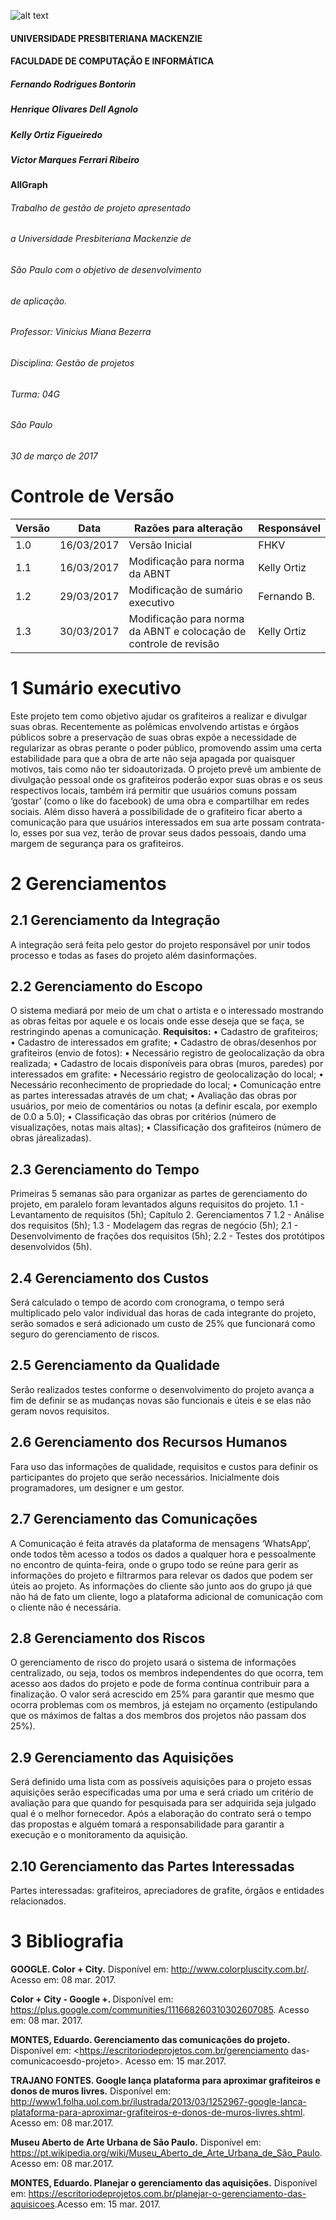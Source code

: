 ![alt text](https://static.onthehub.com/production/attachments/15/65778e61-6e9b-e011-969d-0030487d8897/1482ac79-0be8-4599-9ab7-b18020d25ef9.png)

#### UNIVERSIDADE PRESBITERIANA MACKENZIE
#### FACULDADE DE COMPUTAÇÃO E INFORMÁTICA

##### Fernando Rodrigues Bontorin
##### Henrique Olivares Dell Agnolo
##### Kelly Ortiz Figueiredo
##### Victor Marques Ferrari Ribeiro




#### AllGraph

###### Trabalho de gestão de projeto apresentado
###### a Universidade Presbiteriana Mackenzie de
###### São Paulo com o objetivo de desenvolvimento
###### de aplicação.
###### Professor: Vinicius Miana Bezerra
###### Disciplina: Gestão de projetos
###### Turma: 04G





###### São Paulo
###### 30 de março de 2017




# Controle de Versão
|Versão|  Data   |Razões para alteração|Responsável|
|------|---------|---------------------|-----------|
|1.0|16/03/2017| Versão Inicial| FHKV|
|1.1| 16/03/2017| Modificação para norma da ABNT| Kelly Ortiz|
|1.2| 29/03/2017 |Modificação de sumário executivo| Fernando B.|
|1.3|30/03/2017 |Modificação para norma da ABNT e colocação de controle de revisão|Kelly Ortiz|


# 1 Sumário executivo
Este projeto tem como objetivo ajudar os grafiteiros a realizar e divulgar suas obras.
Recentemente as polêmicas envolvendo artistas e órgãos públicos sobre a preservação
de suas obras expõe a necessidade de regularizar as obras perante o poder público,
promovendo assim uma certa estabilidade para que a obra de arte não seja apagada
por quaisquer motivos, tais como não ter sidoautorizada.
O projeto prevê um ambiente de divulgação pessoal onde os grafiteiros poderão expor
suas obras e os seus respectivos locais, também irá permitir que usuários comuns
possam ‘gostar’ (como o like do facebook) de uma obra e compartilhar em redes sociais.
Além disso haverá a possibilidade de o grafiteiro ficar aberto a comunicação para que
usuários interessados em sua arte possam contrata-lo, esses por sua vez, terão de
provar seus dados pessoais, dando uma margem de segurança para os grafiteiros.
# 2 Gerenciamentos
## 2.1 Gerenciamento da Integração
A integração será feita pelo gestor do projeto responsável por unir todos
processo e todas as fases do projeto além dasinformações.
## 2.2 Gerenciamento do Escopo
O sistema mediará por meio de um chat o artista e o interessado mostrando as
obras feitas por aquele e os locais onde esse deseja que se faça, se restringindo
apenas a comunicação.
<b>Requisitos:</b>
• Cadastro de grafiteiros;
• Cadastro de interessados em grafite;
• Cadastro de obras/desenhos por grafiteiros (envio de fotos):
• Necessário registro de geolocalização da obra realizada;
• Cadastro de locais disponíveis para obras (muros, paredes) por interessados em
grafite:
• Necessário registro de geolocalização do local;
• Necessário reconhecimento de propriedade do local;
• Comunicação entre as partes interessadas através de um chat;
• Avaliação das obras por usuários, por meio de comentários ou notas (a definir
escala, por exemplo de 0.0 a 5.0);
• Classificação das obras por critérios (número de visualizações, notas mais altas);
• Classificação dos grafiteiros (número de obras járealizadas).
## 2.3 Gerenciamento do Tempo
Primeiras 5 semanas são para organizar as partes de gerenciamento do projeto,
em paralelo foram levantados alguns requisitos do projeto.
1.1 - Levantamento de requisitos (5h);
Capítulo 2. Gerenciamentos 7
1.2 - Análise dos requisitos (5h);
1.3 - Modelagem das regras de negócio (5h);
2.1 - Desenvolvimento de frações dos requisitos (5h);
2.2 - Testes dos protótipos desenvolvidos (5h).
## 2.4 Gerenciamento dos Custos
Será calculado o tempo de acordo com cronograma, o tempo será multiplicado
pelo valor individual das horas de cada integrante do projeto, serão somados e será
adicionado um custo de 25% que funcionará como seguro do gerenciamento de riscos.
## 2.5 Gerenciamento da Qualidade
Serão realizados testes conforme o desenvolvimento do projeto avança a fim
de definir se as mudanças novas são funcionais e úteis e se elas não geram novos
requisitos.
## 2.6 Gerenciamento dos Recursos Humanos
Fara uso das informações de qualidade, requisitos e custos para definir os
participantes do projeto que serão necessários. Inicialmente dois programadores, um
designer e um gestor.
## 2.7 Gerenciamento das Comunicações
A Comunicação é feita através da plataforma de mensagens ‘WhatsApp’, onde
todos têm acesso a todos os dados a qualquer hora e pessoalmente no encontro de
quinta-feira, onde o grupo todo se reúne para gerir as informações do projeto e
filtrarmos para relevar os dados que podem ser úteis ao projeto. As informações do
cliente são junto aos do grupo já que não há de fato um cliente, logo a plataforma
adicional de comunicação com o cliente não é necessária.
## 2.8 Gerenciamento dos Riscos
O gerenciamento de risco do projeto usará o sistema de informações
centralizado, ou seja, todos os membros independentes do que ocorra, tem acesso
aos dados do projeto e pode de forma contínua contribuir para a finalização. O valor
será acrescido em 25% para garantir que mesmo que ocorra problemas com os
membros, já estejam no orçamento (estipulando que os máximos de faltas a dos membros
dos projetos não passam dos 25%).
## 2.9 Gerenciamento das Aquisições
Será definido uma lista com as possíveis aquisições para o projeto essas
aquisições serão especificadas uma por uma e será criado um critério de avaliação
para que quando for pesquisada para ser adquirida seja julgado qual é o melhor
fornecedor. Após a elaboração do contrato será o tempo das propostas e alguém
tomará a responsabilidade para garantir a execução e o monitoramento da aquisição.
## 2.10 Gerenciamento das Partes Interessadas
Partes interessadas: grafiteiros, apreciadores de grafite, órgãos e entidades
relacionados.

# 3 Bibliografia
<b>GOOGLE. Color + City.</b> Disponível em: <http://www.colorpluscity.com.br/>.
Acesso em: 08 mar. 2017.

<b>Color + City - Google +. </b>Disponível em: <https://plus.google.com/communities/111668260310302607085>. Acesso em: 08 mar. 2017.

<b>MONTES, Eduardo. Gerenciamento das comunicações do projeto.</b> Disponível em: <https://escritoriodeprojetos.com.br/gerenciamento das-comunicacoesdo-projeto>. Acesso em: 15 mar.2017.

<b>TRAJANO FONTES. Google lança plataforma para aproximar grafiteiros e donos de muros livres.</b> Disponível em: <http://www1.folha.uol.com.br/ilustrada/2013/03/1252967-google-lanca-plataforma-para-aproximar-grafiteiros-e-donos-de-muros-livres.shtml>. Acesso em: 08 mar.2017.

<b>Museu Aberto de Arte Urbana de São Paulo.</b> Disponível em: <https://pt.wikipedia.org/wiki/Museu_Aberto_de_Arte_Urbana_de_São_Paulo>. Acesso em: 08 mar.2017.

<b>MONTES, Eduardo. Planejar o gerenciamento das aquisições.</b> Disponível em: <https://escritoriodeprojetos.com.br/planejar-o-gerenciamento-das-aquisicoes>.Acesso em: 15 mar. 2017.
